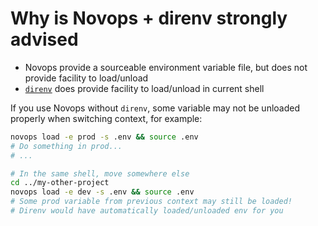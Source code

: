 # Why is Novops + direnv strongly advised

- Novops provide a sourceable environment variable file, but does not provide facility to load/unload
- [`direnv`](https://direnv.net/) does provide facility to load/unload in current shell

If you use Novops without `direnv`, some variable may not be unloaded properly when switching context, for example:

```sh
novops load -e prod -s .env && source .env
# Do something in prod...
# ...

# In the same shell, move somewhere else
cd ../my-other-project
novops load -e dev -s .env && source .env
# Some prod variable from previous context may still be loaded!
# Direnv would have automatically loaded/unloaded env for you
```